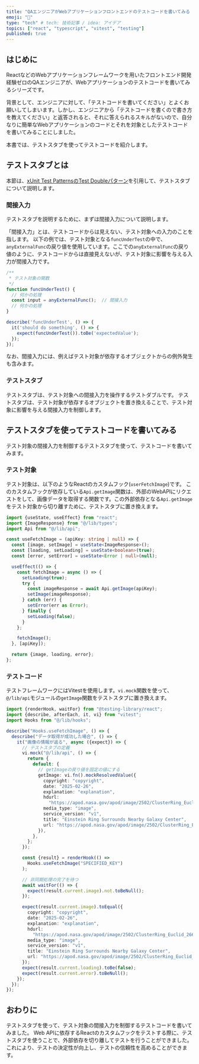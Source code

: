 ```yaml
---
title: "QAエンジニアがWebアプリケーションフロントエンドのテストコードを書いてみる（テストスタブ編）"
emoji: "🧪"
type: "tech" # tech: 技術記事 / idea: アイデア
topics: ["react", "typescript", "vitest", "testing"]
published: true
---
```


## はじめに

ReactなどのWebアプリケーションフレームワークを用いたフロントエンド開発経験ゼロのQAエンジニアが、Webアプリケーションのテストコードを書いてみるシリーズです。

背景として、エンジニアに対して、「テストコードを書いてください」とよくお願いしてしまいます。しかし、エンジニアから「テストコードを書くので書き方を教えてください」と返答されると、それに答えられるスキルがないので、自分なりに簡単なWebアプリケーションのコードとそれを対象としたテストコードを書いてみることにしました。

本書では、テストスタブを使ってテストコードを紹介します。

## テストスタブとは

本節は、[xUnit Test PatternsのTest Doubleパターン](https://goyoki.hatenablog.com/entry/20120301/1330608789)を引用して、テストスタブについて説明します。

### 間接入力

テストスタブを説明するために、まずは間接入力について説明します。

「間接入力」とは、テストコードからは見えない、テスト対象への入力のことを指します。
以下の例では、テスト対象となる`funcUnderTest`の中で、`anyExternalFunc`の戻り値を使用しています。ここでの`anyExternalFunc`の戻り値のように、テストコードからは直接見えないが、テスト対象に影響を与える入力が間接入力です。

```javascript
/**
 * テスト対象の関数
 */
function funcUnderTest() {
  // 何かの処理
  const input = anyExternalFunc();  // 間接入力
  // 何かの処理
}

describe('funcUnderTest', () => {
  it('should do something', () => {
    expect(funcUnderTest()).toBe('expectedValue');
  });
});
```

なお、間接入力には、例えばテスト対象が依存するオブジェクトからの例外発生も含みます。

### テストスタブ

テストスタブは、テスト対象への間接入力を操作するテストダブルです。
テストスタブは、テスト対象が依存するオブジェクトを置き換えることで、テスト対象に影響を与える間接入力を制御します。

## テストスタブを使ってテストコードを書いてみる

テスト対象の間接入力を制御するテストスタブを使って、テストコードを書いてみます。

### テスト対象

テスト対象は、以下のようなReactのカスタムフック(`userFetchImage`)です。
このカスタムフックが依存している`Api.getImage`関数は、外部のWebAPIにリクエストをして、画像データを取得する関数です。この外部依存となる`Api.getImage`をテスト対象から切り離すために、テストスタブに置き換えます。

```typescript
import {useState, useEffect} from "react";
import {ImageResponse} from "@/lib/types";
import Api from "@/lib/api";

const useFetchImage = (apiKey: string | null) => {
  const [image, setImage] = useState<ImageResponse>();
  const [loading, setLoading] = useState<boolean>(true);
  const [error, setError] = useState<Error | null>(null);

  useEffect(() => {
    const fetchImage = async () => {
      setLoading(true);
      try {
        const imageResponse = await Api.getImage(apiKey);
        setImage(imageResponse);
      } catch (err) {
        setError(err as Error);
      } finally {
        setLoading(false);
      }
    };

    fetchImage();
  }, [apiKey]);

  return {image, loading, error};
};
```

### テストコード

テストフレームワークにはVitestを使用します。`vi.mock`関数を使って、`@/lib/api`モジュールの`getImage`関数をテストスタブに置き換えます。

```typescript
import {renderHook, waitFor} from "@testing-library/react";
import {describe, afterEach, it, vi} from "vitest";
import Hooks from "@/lib/hooks";

describe("Hooks.useFetchImage", () => {
  describe("データ取得が成功した場合", () => {
    it("画像の情報が返る", async ({expect}) => {
      // テストスタブの定義
      vi.mock("@/lib/api", () => {
        return {
          default: {
            // getImageの戻り値を固定の値にする
            getImage: vi.fn().mockResolvedValue({
              copyright: "copyright",
              date: "2025-02-26",
              explanation: "explanation",
              hdurl:
                "https://apod.nasa.gov/apod/image/2502/ClusterRing_Euclid_2665.jpg",
              media_type: "image",
              service_version: "v1",
              title: "Einstein Ring Surrounds Nearby Galaxy Center",
              url: "https://apod.nasa.gov/apod/image/2502/ClusterRing_Euclid_960.jpg",
            }),
          },
        };
      });

      const {result} = renderHook(() =>
        Hooks.useFetchImage("SPECIFIED_KEY")
      );

      // 非同期処理の完了を待つ
      await waitFor(() => {
        expect(result.current.image).not.toBeNull();
      });

      expect(result.current.image).toEqual({
        copyright: "copyright",
        date: "2025-02-26",
        explanation: "explanation",
        hdurl:
          "https://apod.nasa.gov/apod/image/2502/ClusterRing_Euclid_2665.jpg",
        media_type: "image",
        service_version: "v1",
        title: "Einstein Ring Surrounds Nearby Galaxy Center",
        url: "https://apod.nasa.gov/apod/image/2502/ClusterRing_Euclid_960.jpg",
      });
      expect(result.current.loading).toBe(false);
      expect(result.current.error).toBeNull();
    });
  });
});
```

## おわりに

テストスタブを使って、テスト対象の間接入力を制御するテストコードを書いてみました。
Web APIに依存するReactのカスタムフックをテストする際に、テストスタブを使うことで、外部依存を切り離してテストを行うことができました。
これにより、テストの決定性が向上し、テストの信頼性を高めることができます。

<!-- qiita article id: 7fd62b226ca26aadd2f2 -->
